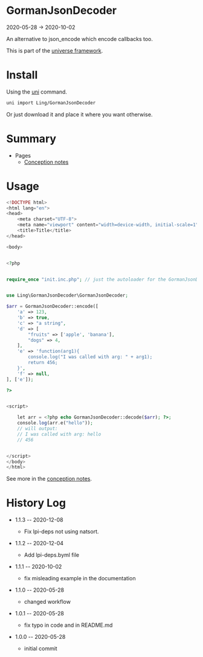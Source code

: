 GormanJsonDecoder
===========
2020-05-28 -> 2020-10-02



An alternative to json_encode which encode callbacks too.


This is part of the [universe framework](https://github.com/karayabin/universe-snapshot).


Install
==========
Using the [uni](https://github.com/lingtalfi/universe-naive-importer) command.
```bash
uni import Ling/GormanJsonDecoder
```

Or just download it and place it where you want otherwise.






Summary
===========
- Pages
    - [Conception notes](https://github.com/lingtalfi/GormanJsonDecoder/blob/master/doc/pages/conception-notes.md)


Usage
=========


```php 
<!DOCTYPE html>
<html lang="en">
<head>
    <meta charset="UTF-8">
    <meta name="viewport" content="width=device-width, initial-scale=1">
    <title>Title</title>
</head>

<body>


<?php


require_once "init.inc.php"; // just the autoloader for the GormanJsonDecoder


use Ling\GormanJsonDecoder\GormanJsonDecoder;

$arr = GormanJsonDecoder::encode([
    'a' => 123,
    'b' => true,
    'c' => "a string",
    'd' => [
        "fruits" => ['apple', 'banana'],
        "dogs" => 4,
    ],
    'e' => 'function(arg1){
        console.log("I was called with arg: " + arg1);
        return 456;
    }',
    'f' => null,
], ['e']);

?>


<script>

    let arr = <?php echo GormanJsonDecoder::decode($arr); ?>;
    console.log(arr.e("hello"));
    // will output:
    // I was called with arg: hello
    // 456


</script>
</body>
</html>
```


See more in the [conception notes](https://github.com/lingtalfi/GormanJsonDecoder/blob/master/doc/pages/conception-notes.md).





History Log
=============

- 1.1.3 -- 2020-12-08

    - Fix lpi-deps not using natsort.

- 1.1.2 -- 2020-12-04

    - Add lpi-deps.byml file

- 1.1.1 -- 2020-10-02

    - fix misleading example in the documentation
    
- 1.1.0 -- 2020-05-28

    - changed workflow
    
- 1.0.1 -- 2020-05-28

    - fix typo in code and in README.md
    
- 1.0.0 -- 2020-05-28

    - initial commit